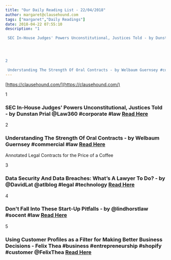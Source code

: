 ```yaml
---
title: "Our Daily Reading List - 22/04/2018"
author: margaret@clausehound.com
tags: ["margaret","Daily Readings"]
date: 2018-04-22 07:55:10
description: "1

 SEC In-House Judges' Powers Unconstitutional, Justices Told - by Dunstan Prial @Law360 #corporate #law Read Here

 


2

 Understanding The Strength Of Oral Contracts - by Welbaum Guernsey #com..."
---
```


[https://clausehound.com/](https://clausehound.com/)

1

###  SEC In-House Judges' Powers Unconstitutional, Justices Told - by Dunstan Prial @Law360 #corporate #law [Read Here](https://www.law360.com/corporate/articles/1033520/sec-in-house-judges-powers-unconstitutional-justices-told)

 

2

###  Understanding The Strength Of Oral Contracts - by Welbaum Guernsey #commercial #law [Read Here](http://www.welbaum.com/blog/2018/04/understanding-the-strength-of-oral-contracts.shtmll)

Annotated Legal Contracts
for the Price of a Coffee

3

###  Data Security And Data Breaches: What’s A Lawyer To Do? - by @DavidLat @atlblog #legal #technology [Read Here](https://abovethelaw.com/2018/04/data-security-and-data-breaches-whats-a-lawyer-to-do/)

 

4

###  Don't Fall Into These Start-Up Pitfalls - by @lindhorstlaw #socent #law [Read Here](http://www.lindhorstlaw.com/blog/2018/04/dont-fall-into-these-start-up-pitfalls.shtml)

 

5

###  Using Customer Profiles as a Filter for Making Better Business Decisions - Felix Thea #business #entrepreneurship #shopify #customer @FelixThea [Read Here](https://www.shopify.ca/blog/thousand-customer-profiles)

 